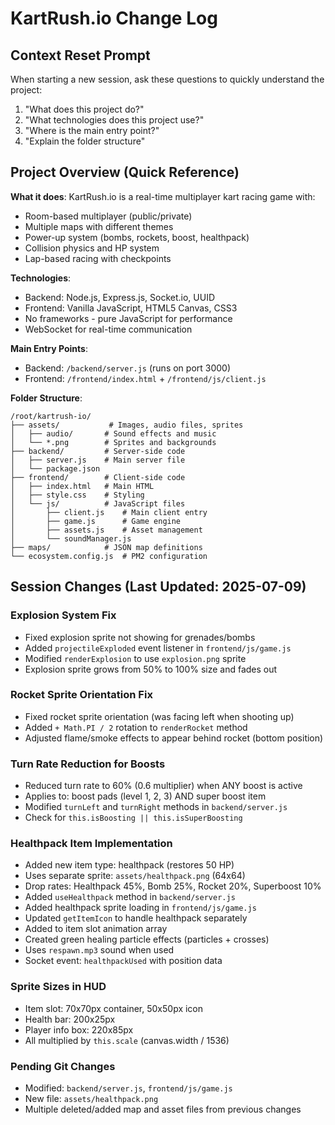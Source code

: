 # KartRush.io Change Log

## Context Reset Prompt
When starting a new session, ask these questions to quickly understand the project:
1. "What does this project do?"
2. "What technologies does this project use?"
3. "Where is the main entry point?"
4. "Explain the folder structure"

## Project Overview (Quick Reference)
**What it does**: KartRush.io is a real-time multiplayer kart racing game with:
- Room-based multiplayer (public/private)
- Multiple maps with different themes
- Power-up system (bombs, rockets, boost, healthpack)
- Collision physics and HP system
- Lap-based racing with checkpoints

**Technologies**:
- Backend: Node.js, Express.js, Socket.io, UUID
- Frontend: Vanilla JavaScript, HTML5 Canvas, CSS3
- No frameworks - pure JavaScript for performance
- WebSocket for real-time communication

**Main Entry Points**:
- Backend: `/backend/server.js` (runs on port 3000)
- Frontend: `/frontend/index.html` + `/frontend/js/client.js`

**Folder Structure**:
```
/root/kartrush-io/
├── assets/           # Images, audio files, sprites
│   ├── audio/       # Sound effects and music
│   └── *.png        # Sprites and backgrounds
├── backend/         # Server-side code
│   ├── server.js    # Main server file
│   └── package.json
├── frontend/        # Client-side code
│   ├── index.html   # Main HTML
│   ├── style.css    # Styling
│   └── js/          # JavaScript files
│       ├── client.js    # Main client entry
│       ├── game.js      # Game engine
│       ├── assets.js    # Asset management
│       └── soundManager.js
├── maps/            # JSON map definitions
└── ecosystem.config.js  # PM2 configuration
```

## Session Changes (Last Updated: 2025-07-09)

### Explosion System Fix
- Fixed explosion sprite not showing for grenades/bombs
- Added `projectileExploded` event listener in `frontend/js/game.js`
- Modified `renderExplosion` to use `explosion.png` sprite
- Explosion sprite grows from 50% to 100% size and fades out

### Rocket Sprite Orientation Fix  
- Fixed rocket sprite orientation (was facing left when shooting up)
- Added `+ Math.PI / 2` rotation to `renderRocket` method
- Adjusted flame/smoke effects to appear behind rocket (bottom position)

### Turn Rate Reduction for Boosts
- Reduced turn rate to 60% (0.6 multiplier) when ANY boost is active
- Applies to: boost pads (level 1, 2, 3) AND super boost item
- Modified `turnLeft` and `turnRight` methods in `backend/server.js`
- Check for `this.isBoosting || this.isSuperBoosting`

### Healthpack Item Implementation
- Added new item type: healthpack (restores 50 HP)
- Uses separate sprite: `assets/healthpack.png` (64x64)
- Drop rates: Healthpack 45%, Bomb 25%, Rocket 20%, Superboost 10%
- Added `useHealthpack` method in `backend/server.js`
- Added healthpack sprite loading in `frontend/js/game.js`
- Updated `getItemIcon` to handle healthpack separately
- Added to item slot animation array
- Created green healing particle effects (particles + crosses)
- Uses `respawn.mp3` sound when used
- Socket event: `healthpackUsed` with position data

### Sprite Sizes in HUD
- Item slot: 70x70px container, 50x50px icon
- Health bar: 200x25px
- Player info box: 220x85px
- All multiplied by `this.scale` (canvas.width / 1536)

### Pending Git Changes
- Modified: `backend/server.js`, `frontend/js/game.js`
- New file: `assets/healthpack.png`
- Multiple deleted/added map and asset files from previous changes